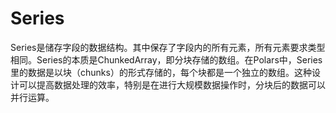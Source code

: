# Series

Series是储存字段的数据结构。其中保存了字段内的所有元素，所有元素要求类型相同。Series的本质是ChunkedArray，即分块存储的数组。在Polars中，Series里的数据是以块（chunks）的形式存储的，每个块都是一个独立的数组。这种设计可以提高数据处理的效率，特别是在进行大规模数据操作时，分块后的数据可以并行运算。